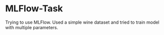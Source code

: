# MLFlow-Task
Trying to use MLFlow.
Used a simple wine dataset and tried to train model with multiple parameters.
